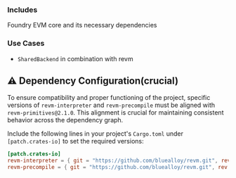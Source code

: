 ### Includes
Foundry EVM core and its necessary dependencies

### Use Cases
- `SharedBackend` in combination with revm

## :warning: **Dependency Configuration(crucial)**

To ensure compatibility and proper functioning of the project, specific versions of `revm-interpreter` and `revm-precompile` must be aligned with `revm-primitives@2.1.0`. This alignment is crucial for maintaining consistent behavior across the dependency graph.

Include the following lines in your project's `Cargo.toml` under `[patch.crates-io]` to set the required versions:

```toml
[patch.crates-io]
revm-interpreter = { git = "https://github.com/bluealloy/revm.git", rev = "76e7c88de07221e1ffe68e05f2be384ff6bcad31" } # Aligns revm-primitives to version 2.1.0
revm-precompile = { git = "https://github.com/bluealloy/revm.git", rev = "76e7c88de07221e1ffe68e05f2be384ff6bcad31" } # Aligns revm-primitives to version 2.1.0 
```



